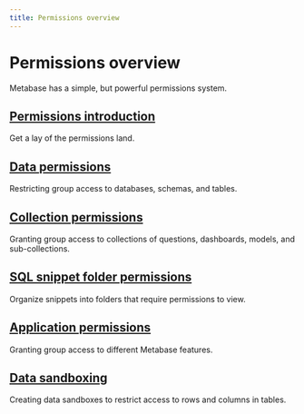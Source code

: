 ```yaml
---
title: Permissions overview
---
```


# Permissions overview

Metabase has a simple, but powerful permissions system.

## [Permissions introduction](./introduction.md)

Get a lay of the permissions land.

## [Data permissions](./data.md)

Restricting group access to databases, schemas, and tables.

## [Collection permissions](./collections.md)

Granting group access to collections of questions, dashboards, models, and sub-collections.

## [SQL snippet folder permissions](./snippets.md)

Organize snippets into folders that require permissions to view.

## [Application permissions](./application.md)

Granting group access to different Metabase features.

## [Data sandboxing](./data-sandboxes.md)

Creating data sandboxes to restrict access to rows and columns in tables.

